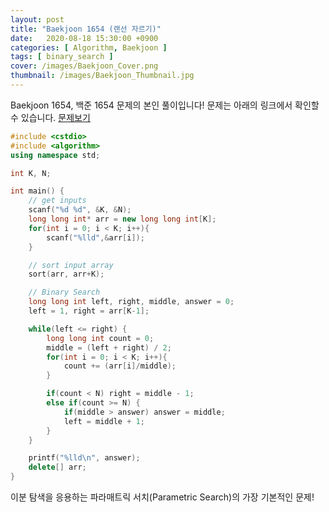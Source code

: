 ```yaml
---
layout: post
title: "Baekjoon 1654 (랜선 자르기)"
date:   2020-08-18 15:30:00 +0900
categories: [ Algorithm, Baekjoon ]
tags: [ binary_search ]
cover: /images/Baekjoon_Cover.png
thumbnail: /images/Baekjoon_Thumbnail.jpg
---
```


Baekjoon 1654, 백준 1654 문제의 본인 풀이입니다!
문제는 아래의 링크에서 확인할 수 있습니다.
[문제보기][prob]
<!-- more -->
```c++
#include <cstdio>
#include <algorithm>
using namespace std;

int K, N;

int main() {
    // get inputs
    scanf("%d %d", &K, &N);
    long long int* arr = new long long int[K];
    for(int i = 0; i < K; i++){
        scanf("%lld",&arr[i]);
    }

    // sort input array
    sort(arr, arr+K);

    // Binary Search
    long long int left, right, middle, answer = 0;
    left = 1, right = arr[K-1];

    while(left <= right) {
        long long int count = 0;
        middle = (left + right) / 2;
        for(int i = 0; i < K; i++){
            count += (arr[i]/middle);
        }

        if(count < N) right = middle - 1;
        else if(count >= N) {
            if(middle > answer) answer = middle;
            left = middle + 1;
        }
    }

    printf("%lld\n", answer);
    delete[] arr;
}
```

이분 탐색을 응용하는 파라매트릭 서치(Parametric Search)의 가장 기본적인 문제!

[prob]: https://www.acmicpc.net/problem/1654